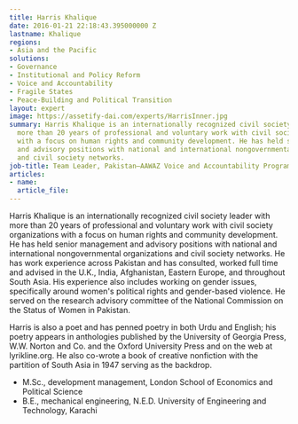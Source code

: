 ```yaml
---
title: Harris Khalique
date: 2016-01-21 22:18:43.395000000 Z
lastname: Khalique
regions:
- Asia and the Pacific
solutions:
- Governance
- Institutional and Policy Reform
- Voice and Accountability
- Fragile States
- Peace-Building and Political Transition
layout: expert
image: https://assetify-dai.com/experts/HarrisInner.jpg
summary: Harris Khalique is an internationally recognized civil society leader with
  more than 20 years of professional and voluntary work with civil society organizations
  with a focus on human rights and community development. He has held senior management
  and advisory positions with national and international nongovernmental organizations
  and civil society networks.
job-title: Team Leader, Pakistan—AAWAZ Voice and Accountability Programme
articles:
- name: 
  article_file: 
---
```


Harris Khalique is an internationally recognized civil society leader with more than 20 years of professional and voluntary work with civil society organizations with a focus on human rights and community development. He has held senior management and advisory positions with national and international nongovernmental organizations and civil society networks. He has work experience across Pakistan and has consulted, worked full time and advised in the U.K., India, Afghanistan, Eastern Europe, and throughout South Asia. His experience also includes working on gender issues, specifically around women's political rights and gender-based violence. He served on the research advisory committee of the National Commission on the Status of Women in Pakistan.

Harris is also a poet and has penned poetry in both Urdu and English; his poetry appears in anthologies published by the University of Georgia Press, W.W. Norton and Co. and the Oxford University Press and on the web at lyrikline.org. He also co-wrote a book of creative nonfiction with the partition of South Asia in 1947 serving as the backdrop.

* M.Sc., development management, London School of Economics and Political Science
* B.E., mechanical engineering, N.E.D. University of Engineering and Technology, Karachi
